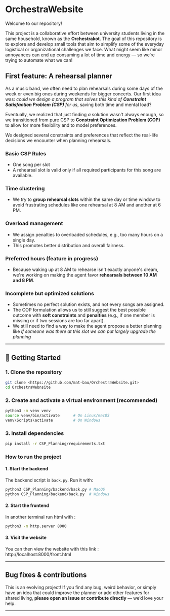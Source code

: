 # OrchestraWebsite

Welcome to our repository! 

This project is a collaborative effort between university students living in the same household, known as the **Orchestrakot**. The goal of this repository is to explore and develop small tools that aim to simplify some of the everyday logistical or organizational challenges we face. What might seem like minor annoyances can end up consuming a lot of time and energy — so we’re trying to automate what we can!

## First feature: A rehearsal planner

As a music band, we often need to plan rehearsals during some days of the week or even big ones during weekends for bigger concerts. Our first idea was: _could we design a program that solves this kind of **Constraint Satisfaction Problem (CSP)** for us_, saving both time and mental load?

Eventually, we realized that just finding _a_ solution wasn't always enough, so we transitioned from pure CSP to **Constraint Optimization Problem (COP)** to allow for more flexibility and to model preferences.

We designed several constraints and preferences that reflect the real-life decisions we encounter when planning rehearsals.

### Basic CSP Rules
- One song per slot
- A rehearsal slot is valid only if all required participants for this song are available.

### Time clustering
- We try to **group rehearsal slots** within the same day or time window to avoid frustrating schedules like one rehearsal at 8 AM and another at 6 PM.

### Overload management
- We assign penalties to overloaded schedules, e.g., too many hours on a single day.
- This promotes better distribution and overall fairness.

### Preferred hours (feature in progress)
- Because waking up at 8 AM to rehearse isn't exactly anyone's dream, we're working on making the agent favor **rehearsals between 10 AM and 8 PM**.

### Incomplete but optimized solutions
- Sometimes no perfect solution exists, and not every songs are assigned.
- The COP formulation allows us to still suggest the best possible outcome with **soft constraints** and **penalties** (e.g., if one member is missing or if two sessions are too far apart).
- We still need to find a way to make the agent propose a better planning like _if someone was there at this slot we can put largely upgrade the planning_

---

## 🚀 Getting Started

### 1. Clone the repository

```bash
git clone <https://github.com/mat-bau/OrchestraWebsite.git>
cd OrchestraWebnsite
```

### 2. Create and activate a virtual environment (recommended)
```bash
python3 -m venv venv
source venv/bin/activate      # On Linux/macOS
venv\Scripts\activate         # On Windows
```

### 3. Install dependencies

```bash
pip install -r CSP_Planning/requirements.txt
```

### How to run the project 

#### 1. Start the backend
The backend script is `back.py`. Run it with:

```bash
python3 CSP_Planning/backend/back.py # MacOS
python CSP_Planning/backend/back.py  # Windows
```

#### 2. Start the frontend
In another terminal run html with :
```bash
python3 -m http.server 8000
```

#### 3. Visit the website
You can then view the website with this link : http://localhost:8000/front.html

---

## Bug fixes & contributions

This is an evolving project! If you find any bug, weird behavior, or simply have an idea that could improve the planner or add other features for shared living, **please open an issue or contribute directly** — we’d love your help.

---
